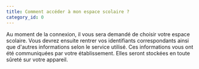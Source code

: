 ```yaml
---
title: Comment accéder à mon espace scolaire ?
category_id: 0
---
```


Au moment de la connexion, il vous sera demandé de choisir votre espace scolaire. Vous devrez ensuite rentrer vos identifiants correspondants ainsi que d'autres informations selon le service utilisé. Ces informations vous ont été communiquées par votre établissement. Elles seront stockées en toute sûreté sur votre appareil.
